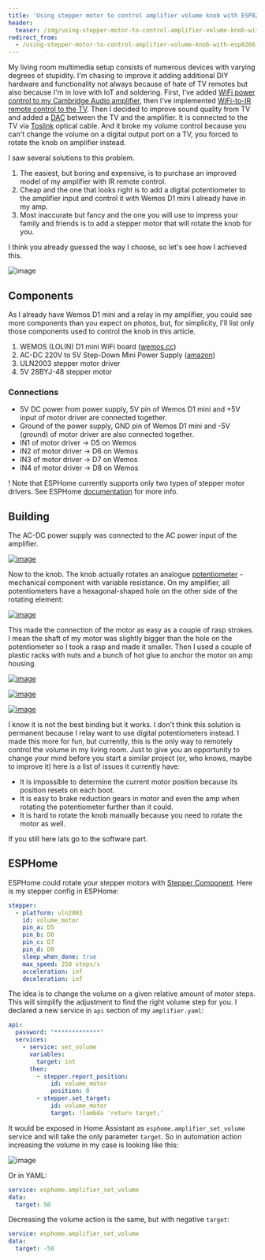 ```yaml
---
title: 'Using stepper motor to control amplifier volume knob with ESP8266 and ESPHome'
header:
  teaser: /img/using-stepper-motor-to-control-amplifier-volume-knob-with-esp8266-and-esphome/cover.jpg
redirect_from:
  - /using-stepper-motor-to-control-amplifier-volume-knob-with-esp8266-and-esphome
---
```


My living room multimedia setup consists of numerous devices with varying degrees of stupidity. I'm chasing to improve it adding additional DIY hardware and functionality not always because of hate of TV remotes but also because I'm in love with IoT and soldering. First, I've added [WiFi power control to my Cambridge Audio amplifier](/diy-smart-appliance-adding-wifi-to-common-sound-amplifier), then I've implemented [WiFi-to-IR remote control to the TV](/building-wifi-ir-remote-control-for-any-tv-with-esp8266-and-esphome). Then I decided to improve sound quality from TV and added a [DAC](https://wikipedia.org/wiki/Digital-to-analog_converter) between the TV and the amplifier. It is connected to the TV via [Toslink](https://wikipedia.org/wiki/TOSLINK) optical cable. And it broke my volume control because you can't change the volume on a digital output port on a TV, you forced to rotate the knob on amplifier instead.

I saw several solutions to this problem.
1. The easiest, but boring and expensive, is to purchase an improved model of my amplifier with IR remote control.
2. Сheap and the one that looks right is to add a digital potentiometer to the amplifier input and control it with Wemos D1 mini I already have in my amp.
3. Most inaccurate but fancy and the one you will use to impress your family and friends is to add a stepper motor that will rotate the knob for you.

I think you already guessed the way I choose, so let's see how I achieved this.

![image](/img/using-stepper-motor-to-control-amplifier-volume-knob-with-esp8266-and-esphome/gif.gif)

## Components
As I already have Wemos D1 mini and a relay in my amplifier, you could see more components than you expect on photos, but, for simplicity, I'll list only those components used to control the knob in this article.

1. WEMOS (LOLIN) D1 mini WiFi board ([wemos.cc](https://www.wemos.cc/en/latest/d1/d1_mini.html))
2. AC-DC 220V to 5V Step-Down Mini Power Supply ([amazon](https://www.amazon.com/HLK-PM01-supply-module-intelligent-household/dp/B07G5GL4B8))
3. ULN2003 stepper motor driver
4. 5V 28BYJ-48 stepper motor

### Connections

* 5V DC power from power supply, 5V pin of Wemos D1 mini and +5V input of motor driver are connected together.
* Ground of the power supply, GND pin of Wemos D1 mini and -5V (ground) of motor driver are also connected together.
* IN1 of motor driver -> D5 on Wemos
* IN2 of motor driver -> D6 on Wemos
* IN3 of motor driver -> D7 on Wemos
* IN4 of motor driver -> D8 on Wemos

! Note that ESPHome currently supports only two types of stepper motor drivers. See ESPHome [documentation](https://esphome.io/components/stepper/index.html) for more info.

<div class="adsblock">
<script async src="https://pagead2.googlesyndication.com/pagead/js/adsbygoogle.js"></script>
<ins class="adsbygoogle"
     style="display:block; text-align:center;"
     data-ad-layout="in-article"
     data-ad-format="fluid"
     data-ad-client="ca-pub-6530242109614004"
     data-ad-slot="2178866199"></ins>
<script>
     (adsbygoogle = window.adsbygoogle || []).push({});
</script>
</div>

## Building

The AC-DC power supply was connected to the AC power input of the amplifier. 

[![image](/img/using-stepper-motor-to-control-amplifier-volume-knob-with-esp8266-and-esphome/power.png)](/img/using-stepper-motor-to-control-amplifier-volume-knob-with-esp8266-and-esphome/power.png)

Now to the knob. The knob actually rotates an analogue [potentiometer](https://wikipedia.org/wiki/Potentiometer) - mechanical component with variable resistance. On my amplifier, all potentiometers have a hexagonal-shaped hole on the other side of the rotating element:

[![image](/img/using-stepper-motor-to-control-amplifier-volume-knob-with-esp8266-and-esphome/hole.jpg)](/img/using-stepper-motor-to-control-amplifier-volume-knob-with-esp8266-and-esphome/hole.jpg)

This made the connection of the motor as easy as a couple of rasp strokes. I mean the shaft of my motor was slightly bigger than the hole on the potentiometer so I took a rasp and made it smaller. Then I used a couple of plastic racks with nuts and a bunch of hot glue to anchor the motor on amp housing.

[![image](/img/using-stepper-motor-to-control-amplifier-volume-knob-with-esp8266-and-esphome/shaft.jpg?cropResize=600,600)](/img/using-stepper-motor-to-control-amplifier-volume-knob-with-esp8266-and-esphome/shaft.jpg)

[![image](/img/using-stepper-motor-to-control-amplifier-volume-knob-with-esp8266-and-esphome/motor_top.jpg?cropResize=600,600)](/img/using-stepper-motor-to-control-amplifier-volume-knob-with-esp8266-and-esphome/motor_top.jpg)

[![image](/img/using-stepper-motor-to-control-amplifier-volume-knob-with-esp8266-and-esphome/motor_side.jpg?cropResize=600,600)](/img/using-stepper-motor-to-control-amplifier-volume-knob-with-esp8266-and-esphome/motor_side.jpg)

I know it is not the best binding but it works. I don't think this solution is permanent because I relay want to use digital potentiometers instead. I made this more for fun, but currently, this is the only way to remotely control the volume in my living room. Just to give you an opportunity to change your mind before you start a similar project (or, who knows, maybe to improve it) here is a list of issues it currently have:

* It is impossible to determine the current motor position because its position resets on each boot.
* It is easy to brake reduction gears in motor and even the amp when rotating the potentiometer further than it could.
* It is hard to rotate the knob manually because you need to rotate the motor as well.

If you still here lats go to the software part.

<div class="adsblock">
<script async src="https://pagead2.googlesyndication.com/pagead/js/adsbygoogle.js"></script>
<ins class="adsbygoogle"
     style="display:block; text-align:center;"
     data-ad-layout="in-article"
     data-ad-format="fluid"
     data-ad-client="ca-pub-6530242109614004"
     data-ad-slot="2178866199"></ins>
<script>
     (adsbygoogle = window.adsbygoogle || []).push({});
</script>
</div>

## ESPHome

ESPHome could rotate your stepper motors with [Stepper Component](https://esphome.io/components/stepper/index.html). Here is my stepper config in ESPHome:

```yaml
stepper:
  - platform: uln2003
    id: volume_motor
    pin_a: D5
    pin_b: D6
    pin_c: D7
    pin_d: D8
    sleep_when_done: true
    max_speed: 250 steps/s
    acceleration: inf
    deceleration: inf
```

The idea is to change the volume on a given relative amount of motor steps. This will simplify the adjustment to find the right volume step for you. I declared a new service in `api` section of my `amplifier.yaml`:

```yaml
api:
  password: "*************"
  services:
    - service: set_volume
      variables:
        target: int
      then:
        - stepper.report_position:
            id: volume_motor
            position: 0
        - stepper.set_target:
            id: volume_motor
            target: !lambda 'return target;'
```

It would be exposed in Home Assistant as `esphome.amplifier_set_volume` service and will take the only parameter `target`. So in automation action increasing the volume in my case is looking like this:

![image](/img/using-stepper-motor-to-control-amplifier-volume-knob-with-esp8266-and-esphome/action.png)

Or in YAML:

```yaml
service: esphome.amplifier_set_volume
data:
  target: 50
```

Decreasing the volume action is the same, but with negative `target`:

```yaml
service: esphome.amplifier_set_volume
data:
  target: -50
```